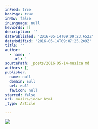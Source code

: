 ```yaml
---
inFeed: true
hasPage: true
inNav: false
inLanguage: null
keywords: []
description: ''
datePublished: '2016-05-14T09:09:23.652Z'
dateModified: '2016-05-14T09:07:25.209Z'
title: ''
author:
  - name: ''
    url: ''
sourcePath: _posts/2016-05-14-musica.md
authors: []
publisher:
  name: null
  domain: null
  url: null
  favicon: null
starred: false
url: musica/index.html
_type: Article

---
```

![](https://the-grid-user-content.s3-us-west-2.amazonaws.com/17a5cd60-70cb-469c-822e-ff6627e9d002.jpg)